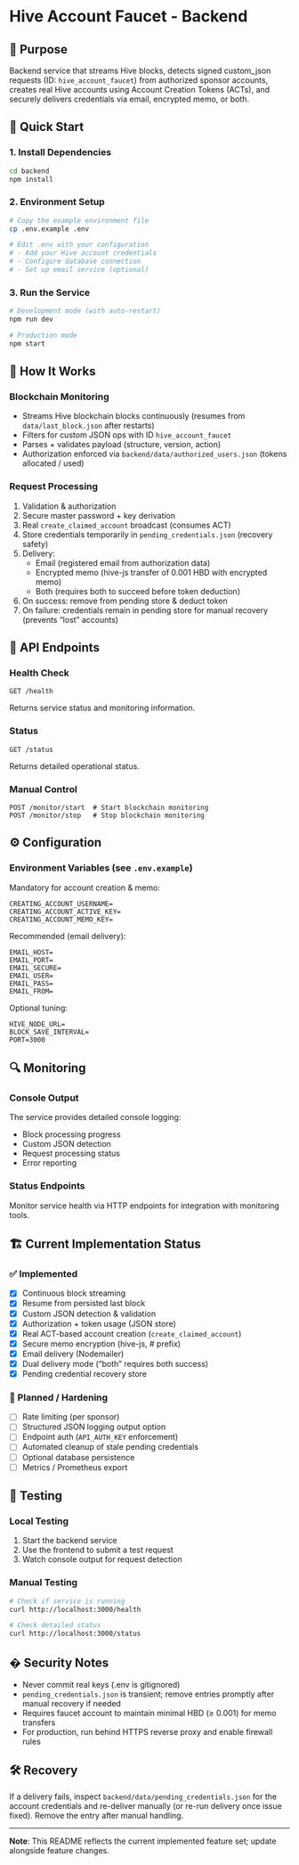 # Hive Account Faucet - Backend

## 🎯 Purpose
Backend service that streams Hive blocks, detects signed custom_json requests (ID: `hive_account_faucet`) from authorized sponsor accounts, creates real Hive accounts using Account Creation Tokens (ACTs), and securely delivers credentials via email, encrypted memo, or both.

## 🚀 Quick Start

### 1. Install Dependencies
```bash
cd backend
npm install
```

### 2. Environment Setup
```bash
# Copy the example environment file
cp .env.example .env

# Edit .env with your configuration
# - Add your Hive account credentials
# - Configure database connection
# - Set up email service (optional)
```

### 3. Run the Service
```bash
# Development mode (with auto-restart)
npm run dev

# Production mode
npm start
```

## 📡 How It Works

### Blockchain Monitoring
- Streams Hive blockchain blocks continuously (resumes from `data/last_block.json` after restarts)
- Filters for custom JSON ops with ID `hive_account_faucet`
- Parses + validates payload (structure, version, action)
- Authorization enforced via `backend/data/authorized_users.json` (tokens allocated / used)

### Request Processing
1. Validation & authorization
2. Secure master password + key derivation
3. Real `create_claimed_account` broadcast (consumes ACT)
4. Store credentials temporarily in `pending_credentials.json` (recovery safety)
5. Delivery:
	- Email (registered email from authorization data)
	- Encrypted memo (hive-js transfer of 0.001 HBD with encrypted memo) 
	- Both (requires both to succeed before token deduction)
6. On success: remove from pending store & deduct token
7. On failure: credentials remain in pending store for manual recovery (prevents “lost” accounts)

## 🔧 API Endpoints

### Health Check
```
GET /health
```
Returns service status and monitoring information.

### Status
```
GET /status  
```
Returns detailed operational status.

### Manual Control
```
POST /monitor/start  # Start blockchain monitoring
POST /monitor/stop   # Stop blockchain monitoring
```

## ⚙️ Configuration

### Environment Variables (see `.env.example`)
Mandatory for account creation & memo:
```
CREATING_ACCOUNT_USERNAME=
CREATING_ACCOUNT_ACTIVE_KEY=
CREATING_ACCOUNT_MEMO_KEY=
```
Recommended (email delivery):
```
EMAIL_HOST=
EMAIL_PORT=
EMAIL_SECURE=
EMAIL_USER=
EMAIL_PASS=
EMAIL_FROM=
```
Optional tuning:
```
HIVE_NODE_URL=
BLOCK_SAVE_INTERVAL=
PORT=3000
```

## 🔍 Monitoring

### Console Output
The service provides detailed console logging:
- Block processing progress
- Custom JSON detection
- Request processing status
- Error reporting

### Status Endpoints
Monitor service health via HTTP endpoints for integration with monitoring tools.

## 🏗️ Current Implementation Status

### ✅ Implemented
- [x] Continuous block streaming
- [x] Resume from persisted last block
- [x] Custom JSON detection & validation
- [x] Authorization + token usage (JSON store)
- [x] Real ACT-based account creation (`create_claimed_account`)
- [x] Secure memo encryption (hive-js, # prefix)
- [x] Email delivery (Nodemailer)
- [x] Dual delivery mode (“both” requires both success)
- [x] Pending credential recovery store

### 🚧 Planned / Hardening
- [ ] Rate limiting (per sponsor)
- [ ] Structured JSON logging output option
- [ ] Endpoint auth (`API_AUTH_KEY` enforcement)
- [ ] Automated cleanup of stale pending credentials
- [ ] Optional database persistence
- [ ] Metrics / Prometheus export

## 🧪 Testing

### Local Testing
1. Start the backend service
2. Use the frontend to submit a test request
3. Watch console output for request detection

### Manual Testing
```bash
# Check if service is running
curl http://localhost:3000/health

# Check detailed status
curl http://localhost:3000/status
```

## � Security Notes
- Never commit real keys (.env is gitignored)
- `pending_credentials.json` is transient; remove entries promptly after manual recovery if needed
- Requires faucet account to maintain minimal HBD (≥ 0.001) for memo transfers
- For production, run behind HTTPS reverse proxy and enable firewall rules

## 🛠 Recovery
If a delivery fails, inspect `backend/data/pending_credentials.json` for the account credentials and re-deliver manually (or re-run delivery once issue fixed). Remove the entry after manual handling.

---

**Note**: This README reflects the current implemented feature set; update alongside feature changes.
